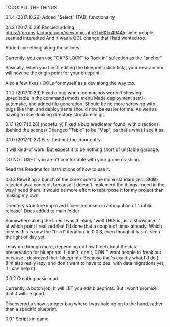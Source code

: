 TODO:
ALL THE THINGS

0.1.4 (2017.10.29)
Added "Select" (TAB) functionality

0.1.3 (2017.10.29)
Fancied adding https://forums.factorio.com/viewtopic.php?f=6&t=49445 since people seemed interedted
And it was a QOL change that I had wanted too.

Added something along those lines.

Currently, you can use "CAPS LOCK" to "lock in" selection as the "anchor"

Basically, when you finish editing the blueprint (click tick), your new anchor will now be the origin
point for your blueprint.

Also a few fixes / QOLs for myself as a dev along the way too.

0.1.2 (2017.10.29)
Fixed a bug where commands weren't showing up/editable in the commands/mods menu
Made deployment semi-automatic, and added file generation. Should be no more screwing with bugs like that, 
    and deployments should now be easier for me. As well as having a nicer-looking directory structure in git.

0.1.1 (2017.10.28)
(hopefully) Fixed a bug eradicator found, with directions.
(behind the scenes) Changed "Table" to be "Map", as that's what I see it as.

0.1.0 (2017.10.27)
First fast out-the-door entry.

It will kind-of work. But expect it to be nothing short of unstable garbage.

DO NOT USE if you aren't comfortable with your game crashing.

Read the Readme for instructions of how to use it.

0.0.3
Rewriting a bunch of the core code to be more standardized. 
Stdlib rejected as a concept, because it doesn't implement the things I need in the way I need them.
It would be more effort to repurpose it for my project than making my own.

Directory structure improved
License chosen in anticipation of "public release"
Docs added to main folder

Somewhere along the lines I was thinking "well THIS is just a showcase..." at which point I realized that I'd done that a couple of times already.
Which means this is now the "third" iteration. ie:0.0.3, even though it hasn't seen the light of day yet.

I may go through more, depending on how I feel about the data-preservation for blueprints.
(I don't, don't, DON'T want people to freak out because I destroyed their blueprints. Because that's exactly what I'd do.)
(I'm also really lazy, and don't want to have to deal with data migrations yet, if I can help it)

0.0.2
Creating basic mod

Currently, a botch job. 
It will LET you edit blueprints. 
But I won't promise that it will be good.

Discovered a show-stopper bug where I was holding on to the hand, rather than a specific blueprint.

0.0.1
Scripts in game